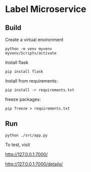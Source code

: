 # Label Microservice

## Build

Create a virtual environment

```
python -m venv myvenv
myvenv/Scripts/activate
```

Install flask
```
pip install flask
```

Install from requirements:
```
pip install -r requirements.txt
```

freeze packages:
```
pip freeze > requirements.txt
```


## Run

```
python ./src/app.py
```

To test, visit 

http://127.0.0.1:7000/

http://127.0.0.1:7000/details/<tag>
